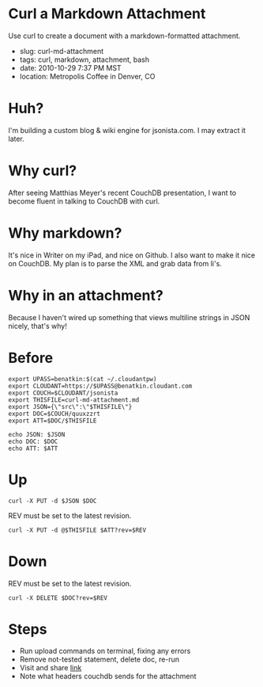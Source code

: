 # Curl a Markdown Attachment

Use curl to create a document with a markdown-formatted attachment. 

* slug: curl-md-attachment
* tags: curl, markdown, attachment, bash
* date: 2010-10-29 7:37 PM MST
* location: Metropolis Coffee in Denver, CO

# Huh?

I'm building a custom blog & wiki engine for jsonista.com. I may extract it later.

# Why curl?

After seeing Matthias Meyer's recent CouchDB presentation, I want to become fluent in talking to CouchDB with curl.

# Why markdown?

It's nice in Writer on my iPad, and nice on Github. I also want to make it nice on CouchDB. My plan is to parse the XML and grab data from li's.

# Why in an attachment?

Because I haven't wired up something that views multiline strings in JSON nicely, that's why!

# Before

    export UPASS=benatkin:$(cat ~/.cloudantpw)    
    export CLOUDANT=https://$UPASS@benatkin.cloudant.com
    export COUCH=$CLOUDANT/jsonista
    export THISFILE=curl-md-attachment.md
    export JSON={\"src\":\"$THISFILE\"}
    export DOC=$COUCH/quuxzzrt
    export ATT=$DOC/$THISFILE

    echo JSON: $JSON
    echo DOC: $DOC
    echo ATT: $ATT

# Up
        
    curl -X PUT -d $JSON $DOC

REV must be set to the latest revision.

    curl -X PUT -d @$THISFILE $ATT?rev=$REV

# Down

REV must be set to the latest revision.

    curl -X DELETE $DOC?rev=$REV

# Steps

* Run upload commands on terminal, fixing any errors
* Remove not-tested statement, delete doc, re-run
* Visit and share [link](http://benatkin.cloudant.com/jsonista/quuxzzrt/curl-md-attachment.md)
* Note what headers couchdb sends for the attachment

